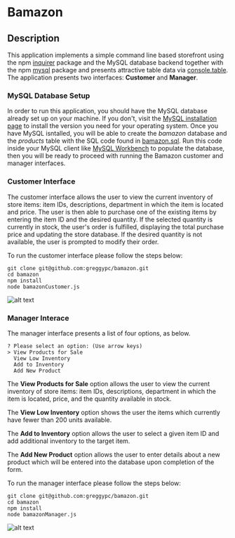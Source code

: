 # Bamazon

## Description

This application implements a simple command line based storefront using the npm [inquirer](https://www.npmjs.com/package/inquirer) package and the MySQL database backend together with the npm [mysql](https://www.npmjs.com/package/mysql) package and presents attractive table data via [console.table](https://www.npmjs.com/package/console.table). The application presents two interfaces: **Customer** and **Manager**.

### MySQL Database Setup

In order to run this application, you should have the MySQL database already set up on your machine. If you don't, visit the [MySQL installation page](https://dev.mysql.com/doc/) to install the version you need for your operating system. Once you have MySQL isntalled, you will be able to create the *bamazon* database and the *products* table with the SQL code found in [bamazon.sql](bamazon.sql). Run this code inside your MySQL client like [MySQL Workbench](https://www.mysql.com/products/workbench/) to populate the database, then you will be ready to proceed with running the Bamazon customer and manager interfaces.

### Customer Interface

The customer interface allows the user to view the current inventory of store items: item IDs, descriptions, department in which the item is located and price. The user is then able to purchase one of the existing items by entering the item ID and the desired quantity. If the selected quantity is currently in stock, the user's order is fulfilled, displaying the total purchase price and updating the store database. If the desired quantity is not available, the user is prompted to modify their order.

To run the customer interface please follow the steps below:

	git clone git@github.com:greggypc/bamazon.git
	cd bamazon
	npm install
	node bamazonCustomer.js

![alt text](..\images\bamazonCustomer.gif "Bamazon Customer")

### Manager Interace

The manager interface presents a list of four options, as below. 

	? Please select an option: (Use arrow keys)
	> View Products for Sale 
	  View Low Inventory 
	  Add to Inventory 
	  Add New Product
	  
The **View Products for Sale** option allows the user to view the current inventory of store items: item IDs, descriptions, department in which the item is located, price, and the quantity available in stock. 

The **View Low Inventory** option shows the user the items which currently have fewer than 200 units available.

The **Add to Inventory** option allows the user to select a given item ID and add additional inventory to the target item.

The **Add New Product** option allows the user to enter details about a new product which will be entered into the database upon completion of the form.

To run the manager interface please follow the steps below:

	git clone git@github.com:greggypc/bamazon.git
	cd bamazon
	npm install
	node bamazonManager.js

![alt text](..\images\bamazonManager.gif "Bamazon Manager")
